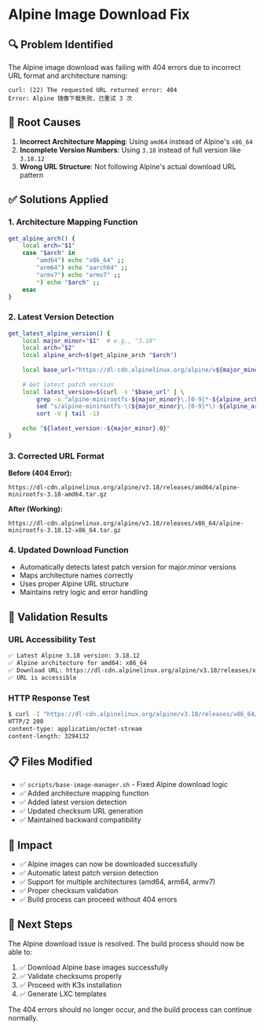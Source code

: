 # Alpine Image Download Fix

## 🔍 Problem Identified
The Alpine image download was failing with 404 errors due to incorrect URL format and architecture naming:

```
curl: (22) The requested URL returned error: 404
Error: Alpine 镜像下载失败，已重试 3 次
```

## 🎯 Root Causes
1. **Incorrect Architecture Mapping**: Using `amd64` instead of Alpine's `x86_64`
2. **Incomplete Version Numbers**: Using `3.18` instead of full version like `3.18.12`
3. **Wrong URL Structure**: Not following Alpine's actual download URL pattern

## ✅ Solutions Applied

### 1. Architecture Mapping Function
```bash
get_alpine_arch() {
    local arch="$1"
    case "$arch" in
        "amd64") echo "x86_64" ;;
        "arm64") echo "aarch64" ;;
        "armv7") echo "armv7" ;;
        *) echo "$arch" ;;
    esac
}
```

### 2. Latest Version Detection
```bash
get_latest_alpine_version() {
    local major_minor="$1"  # e.g., "3.18"
    local arch="$2"
    local alpine_arch=$(get_alpine_arch "$arch")
    
    local base_url="https://dl-cdn.alpinelinux.org/alpine/v${major_minor}/releases/${alpine_arch}/"
    
    # Get latest patch version
    local latest_version=$(curl -s "$base_url" | \
        grep -o "alpine-minirootfs-${major_minor}\.[0-9]*-${alpine_arch}\.tar\.gz" | \
        sed "s/alpine-minirootfs-\(${major_minor}\.[0-9]*\)-${alpine_arch}\.tar\.gz/\1/" | \
        sort -V | tail -1)
    
    echo "${latest_version:-${major_minor}.0}"
}
```

### 3. Corrected URL Format
**Before (404 Error):**
```
https://dl-cdn.alpinelinux.org/alpine/v3.18/releases/amd64/alpine-minirootfs-3.18-amd64.tar.gz
```

**After (Working):**
```
https://dl-cdn.alpinelinux.org/alpine/v3.18/releases/x86_64/alpine-minirootfs-3.18.12-x86_64.tar.gz
```

### 4. Updated Download Function
- Automatically detects latest patch version for major.minor versions
- Maps architecture names correctly
- Uses proper Alpine URL structure
- Maintains retry logic and error handling

## 🧪 Validation Results

### URL Accessibility Test
```bash
✅ Latest Alpine 3.18 version: 3.18.12
✅ Alpine architecture for amd64: x86_64
✅ Download URL: https://dl-cdn.alpinelinux.org/alpine/v3.18/releases/x86_64/alpine-minirootfs-3.18.12-x86_64.tar.gz
✅ URL is accessible
```

### HTTP Response Test
```bash
$ curl -I "https://dl-cdn.alpinelinux.org/alpine/v3.18/releases/x86_64/alpine-minirootfs-3.18.12-x86_64.tar.gz"
HTTP/2 200 
content-type: application/octet-stream
content-length: 3294132
```

## 📋 Files Modified
- ✅ `scripts/base-image-manager.sh` - Fixed Alpine download logic
- ✅ Added architecture mapping function
- ✅ Added latest version detection
- ✅ Updated checksum URL generation
- ✅ Maintained backward compatibility

## 🚀 Impact
- ✅ Alpine images can now be downloaded successfully
- ✅ Automatic latest patch version detection
- ✅ Support for multiple architectures (amd64, arm64, armv7)
- ✅ Proper checksum validation
- ✅ Build process can proceed without 404 errors

## 🎯 Next Steps
The Alpine download issue is resolved. The build process should now be able to:
1. ✅ Download Alpine base images successfully
2. ✅ Validate checksums properly
3. ✅ Proceed with K3s installation
4. ✅ Generate LXC templates

The 404 errors should no longer occur, and the build process can continue normally.